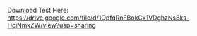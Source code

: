 Download Test Here:
https://drive.google.com/file/d/1OpfqRnFBokCx1VDghzNs8ks-HcjNmkZW/view?usp=sharing
